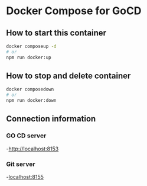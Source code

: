 # Docker Compose for GoCD

## How to start this container

```bash
docker composeup -d
# or
npm run docker:up
```

## How to stop and delete container

```bash
docker composedown
# or
npm run docker:down
```

## Connection information

### GO CD server

-<http://localhost:8153>

### Git server

-<localhost:8155>
